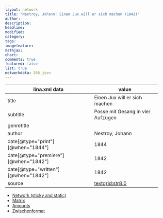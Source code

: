 ```yaml
---
layout: network
title: "Nestroy, Johann: Einen Jux will er sich machen (1842)"
author:
description:
headline:
modified:
category:
tags:
imagefeature: 
mathjax: 
chart: 
comments: true
featured: false
list: true
networkdata: 206.json
---
```

lina.xml data  | value
------------- | -------------
title|Einen Jux will er sich machen
subtitle|Posse mit Gesang in vier Aufzügen
genretitle|
author|Nestroy, Johann
date[@type="print"][@when="1844"]|1844
date[@type="premiere"][@when="1842"]|1842
date[@type="written"][@when="1842"]|1842
source|[textgrid:str8.0](https://textgridlab.org/1.0/tgcrud-public/rest/textgrid:str8.0/data)



* [Network (sticky and static)](/linas/network206)
* [Matrix](/linas/matrix206)
* [Amounts](/linas/amount206)
* [Zwischenformat](/linas/lina206 )
